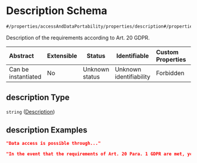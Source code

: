 # Description Schema

```txt
#/properties/accessAndDataPortability/properties/description#/properties/accessAndDataPortability/properties/description
```

Description of the requirements according to Art. 20 GDPR.


| Abstract            | Extensible | Status         | Identifiable            | Custom Properties | Additional Properties | Access Restrictions | Defined In                                                           |
| :------------------ | ---------- | -------------- | ----------------------- | :---------------- | --------------------- | ------------------- | -------------------------------------------------------------------- |
| Can be instantiated | No         | Unknown status | Unknown identifiability | Forbidden         | Allowed               | none                | [tilt-schema.json\*](../out/tilt-schema.json "open original schema") |

## description Type

`string` ([Description](tilt-schema-properties-accessanddataportability-properties-description.md))

## description Examples

```json
"Data access is possible through..."
```

```json
"In the event that the requirements of Art. 20 Para. 1 GDPR are met, you have the right to store your data in a structured, common .."
```
